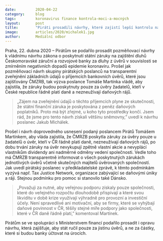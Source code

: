 ```yaml
---
date:         2020-04-22
category:     blog
tags:         koronavirus finance kontrola-moci-a-mocných
layout:       post
title:        "Piráti prosadili návrhy, které zajistí lepší kontrolu nad státem zaručenými úvěry"
image:        articles/2020/michalek1.jpg
author:       Mediální odbor
---
```




Praha, 22. dubna 2020 – Pirátům se podařilo prosadit pozměňovací návrhy k vládnímu návrhu zákona o poskytnutí státní záruky na zajištění dluhů Českomoravské záruční a rozvojové banky za dluhy z úvěrů v souvislosti se zmírněním negativních dopadů epidemie koronaviru. Prošel jak pozměňovací návrh skupiny pirátských poslanců na transparentní zveřejnění základních údajů o příjemcích bankovních úvěrů, které jsou zajišťovány ČMZRB, tak výzva poslance Tomáše Martínka vládě, aby zajistila, že záruky budou poskytnuty pouze za úvěry žadatelů, kteří v České republice řádně platí daně a nezneužívají daňových rájů.

> „Zájem na zveřejnění údajů o těchto příjemcích plyne ze skutečnosti, že státní finanční záruka je poskytována z peněz daňových poplatníků. Proto má být zřejmé, u koho tyto prostředky končí. Jsem rád, že jsme pro tento návrh získali většinu sněmovny,” uvedl k návrhu poslanec Jakub Michálek. 

Prošel i návrh doprovedného usnesení podaný poslancem Pirátů Tomášem Martínkem, aby vláda zajistila, že ČMRZB poskytla záruky za úvěry pouze u žadatelů o úvěr, kteří v ČR řádně platí daně, nezneužívají daňových rájů, po dobu trvání záruky na úvěr nevykupují zpětně vlastní akcie a nevyplácí vlastníkům dividendy ani nadměrné odměny vedení společnosti. Vedle toho má ČMRZB transparentně informovat o všech poskytnutých zárukách jednotlivých úvěrů včetně skutečných majitelů úvěrovaných společností. Jak uvedl pirátský poslanec v předkladatelské zprávě, k těmto podmínkám vyzývá např. Tax Justice Network, organizace zabývající se daňovými úniky a ráji. Stejnou podmínku pro pomoc si stanovilo také Dánsko.

> „Považuji za nutné, aby veřejnou podporu získaly pouze společnosti, které do veřejného rozpočtu dlouhodobě přispívají a které svou likviditu v době krize využívají výhradně pro provozní a investiční účely. Není spravedlivé ani motivační, aby se firmy, které se vyhýbají daňové povinnost v ČR, těšily stejné míře podpory jako společnosti, které v ČR daně řádně platí,” komentoval Martínek.

Pirátům se ve spolupráci s Ministerstvem financí podařilo prosadit i opravu návrhu, která zajišťuje, aby stát ručil pouze za jistinu úvěrů, a ne za částky, které si budou banky účtovat na úrocích. 
 
